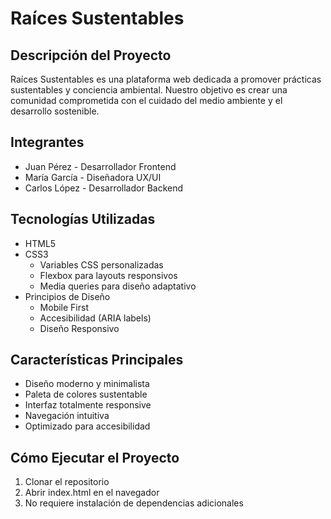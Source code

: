 # Raíces Sustentables
## Descripción del Proyecto

Raíces Sustentables es una plataforma web dedicada a promover prácticas sustentables y conciencia ambiental. Nuestro objetivo es crear una comunidad comprometida con el cuidado del medio ambiente y el desarrollo sostenible.

## Integrantes

- Juan Pérez - Desarrollador Frontend
- María García - Diseñadora UX/UI
- Carlos López - Desarrollador Backend

## Tecnologías Utilizadas

- HTML5
- CSS3
  - Variables CSS personalizadas
  - Flexbox para layouts responsivos
  - Media queries para diseño adaptativo
- Principios de Diseño
  - Mobile First
  - Accesibilidad (ARIA labels)
  - Diseño Responsivo

## Características Principales

- Diseño moderno y minimalista
- Paleta de colores sustentable
- Interfaz totalmente responsive
- Navegación intuitiva
- Optimizado para accesibilidad

## Cómo Ejecutar el Proyecto

1. Clonar el repositorio
2. Abrir index.html en el navegador
3. No requiere instalación de dependencias adicionales
